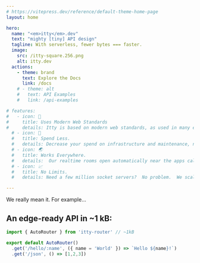 ```yaml
---
# https://vitepress.dev/reference/default-theme-home-page
layout: home

hero:
  name: "<em>itty</em>.dev"
  text: "mighty [tiny] API design"
  tagline: With serverless, fewer bytes === faster.
  image:
    src: /itty-square.256.png
    alt: itty.dev
  actions:
    - theme: brand
      text: Explore the Docs
      link: /docs
    # - theme: alt
    #   text: API Examples
    #   link: /api-examples

# features:
#   - icon: 🚀
#     title: Uses Modern Web Standards
#     details: Itty is based on modern web standards, as used in many edge runtimes, service workers, and the browser itself.
  # - icon: 🤑
  #   title: Spend Less.
  #   details: Decrease your spend on infrastructure and maintenance, not to mention the engineering talent to keep them running.
  # - icon: 🌏
  #   title: Works Everywhere.
  #   details:  Our realtime rooms open automatically near the apps calling them.  Anywhere in the world.
  # - icon: 📈
  #   title: No Limits.
  #   details: Need a few million socket servers?  No problem.  We scale infinitely. Now you can too.

---
```


<!-- # Test -->

We really mean it. For example...

## An edge-ready API in ~1 kB:

```ts [Cloudflare Workers or Bun]
import { AutoRouter } from 'itty-router' // ~1kB

export default AutoRouter()
  .get('/hello/:name', ({ name = 'World' }) => `Hello ${name}!`)
  .get('/json', () => [1,2,3])
```

